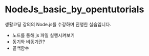 # NodeJs_basic_by_opentutorials

생활코딩 강의의 Node.js를 수강하며 진행한 실습입니다.

- 노드를 통해 js 파일 실행시켜보기
- 동기와 비동기란?
- 콜백함수
